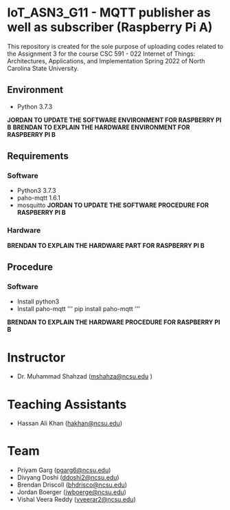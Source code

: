 # IoT_ASN3_G11 - MQTT publisher as well as subscriber (Raspberry Pi A)

This repository is created for the sole purpose of uploading codes related to the Assignment 3 for the course CSC 591 - 022 Internet of Things: Architectures, Applications, and Implementation Spring 2022 of North Carolina State University.

## Environment
- Python 3.7.3

**JORDAN TO UPDATE THE SOFTWARE ENVIRONMENT FOR RASPBERRY PI B**
**BRENDAN TO EXPLAIN THE HARDWARE ENVIRONMENT FOR RASPBERRY PI B**

## Requirements
### Software
- Python3 3.7.3
- paho-mqtt 1.6.1
- mosquitto
**JORDAN TO UPDATE THE SOFTWARE PROCEDURE FOR RASPBERRY PI B**

### Hardware
**BRENDAN TO EXPLAIN THE HARDWARE PART FOR RASPBERRY PI B**

## Procedure
### Software
- Install python3
- Install paho-mqtt
'''
pip install paho-mqtt
'''

**BRENDAN TO EXPLAIN THE HARDWARE PROCEDURE FOR RASPBERRY PI B**

# Instructor
- Dr. Muhammad Shahzad (mshahza@ncsu.edu )

# Teaching Assistants
- Hassan Ali Khan (hakhan@ncsu.edu)

# Team
- Priyam Garg (pgarg6@ncsu.edu)
- Divyang Doshi	(ddoshi2@ncsu.edu)
- Brendan Driscoll (bhdrisco@ncsu.edu)
- Jordan Boerger (jwboerge@ncsu.edu)
- Vishal Veera Reddy (vveerar2@ncsu.edu)